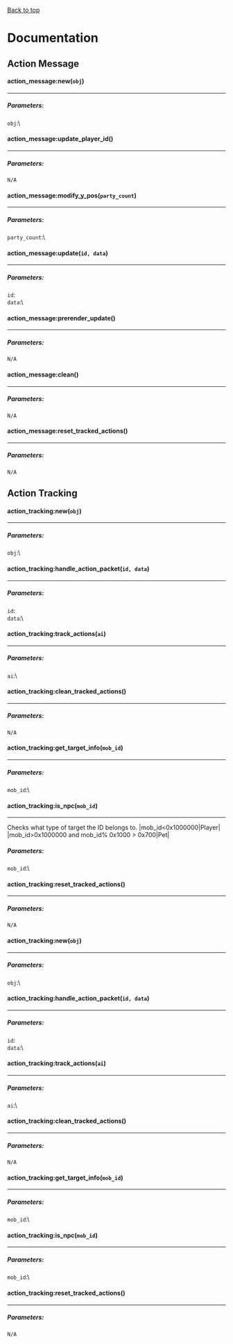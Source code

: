 [Back to top](`ReadMe.md`)
# Documentation
## Action Message


#### action_message:new(`obj`)
----
##### Parameters:
`obj`:\
#### action_message:update_player_id()
----
##### Parameters:
`N/A`
#### action_message:modify_y_pos(`party_count`)
----
##### Parameters:
`party_count`:\
#### action_message:update(`id, data`)
----
##### Parameters:
`id`:\
`data`:\
#### action_message:prerender_update()
----
##### Parameters:
`N/A`
#### action_message:clean()
----
##### Parameters:
`N/A`
#### action_message:reset_tracked_actions()
----
##### Parameters:
`N/A`

## Action Tracking


#### action_tracking:new(`obj`) 
----
##### Parameters:
`obj`:\
#### action_tracking:handle_action_packet(`id, data`)
----
##### Parameters:
`id`:\
`data`:\
#### action_tracking:track_actions(`ai`)
----
##### Parameters:
`ai`:\
#### action_tracking:clean_tracked_actions()
----
##### Parameters:
`N/A`
#### action_tracking:get_target_info(`mob_id`)
----
##### Parameters:
`mob_id`:\
#### action_tracking:is_npc(`mob_id`)
----
Checks what type of target the ID belongs to.
|mob_id<0x1000000|Player|
|mob_id>0x1000000 and mob_id% 0x1000 > 0x700|Pet|
##### Parameters:
`mob_id`:\
#### action_tracking:reset_tracked_actions()
----
##### Parameters:
`N/A`
#### action_tracking:new(`obj`) 
----
##### Parameters:
`obj`:\
#### action_tracking:handle_action_packet(`id, data`)
----
##### Parameters:
`id`:\
`data`:\
#### action_tracking:track_actions(`ai`)
----
##### Parameters:
`ai`:\
#### action_tracking:clean_tracked_actions()
----
##### Parameters:
`N/A`
#### action_tracking:get_target_info(`mob_id`)
----
##### Parameters:
`mob_id`:\
#### action_tracking:is_npc(`mob_id`)
----
##### Parameters:
`mob_id`:\
#### action_tracking:reset_tracked_actions()
----
##### Parameters:
`N/A`
